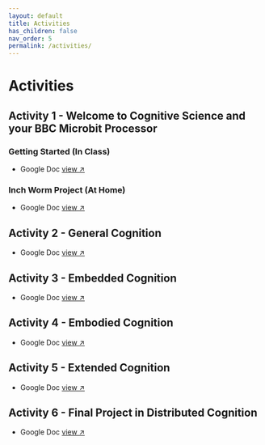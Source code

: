 ```yaml
---
layout: default
title: Activities
has_children: false
nav_order: 5
permalink: /activities/
---
```


# Activities

## Activity 1 - Welcome to Cognitive Science and your BBC Microbit Processor

### Getting Started (In Class)
- Google Doc <a href="#" target="_blank" rel="noopener">view &#x2197;</a>

### Inch Worm Project (At Home)
- Google Doc <a href="#" target="_blank" rel="noopener">view &#x2197;</a>

## Activity 2 - General Cognition
- Google Doc <a href="#" target="_blank" rel="noopener">view &#x2197;</a>

## Activity 3 - Embedded Cognition
- Google Doc <a href="#" target="_blank" rel="noopener">view &#x2197;</a>

## Activity 4 - Embodied Cognition
- Google Doc <a href="#" target="_blank" rel="noopener">view &#x2197;</a>

## Activity 5 - Extended Cognition
- Google Doc <a href="#" target="_blank" rel="noopener">view &#x2197;</a>

## Activity 6 - Final Project in Distributed Cognition
- Google Doc <a href="#" target="_blank" rel="noopener">view &#x2197;</a>

